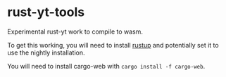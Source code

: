 # rust-yt-tools

Experimental rust-yt work to compile to wasm.

To get this working, you will need to install [rustup](https://rustup.rs/) and
potentially set it to use the nightly installation.

You will need to install cargo-web with `cargo install -f cargo-web`.

